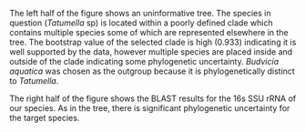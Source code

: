 The left half of the figure shows an uninformative tree. The species in question (_Tatumella_ sp) is located within a poorly defined clade which contains multiple species some of which are represented elsewhere in the tree. The bootstrap value of the selected clade is high (0.933) indicating it is well supported by the data, however multiple species are placed inside and outside of the clade indicating some phylogenetic uncertainty. _Budvicia aquatica_ was chosen as the outgroup because it is phylogenetically distinct to _Tatumella_.

The right half of the figure shows the BLAST results for the 16s SSU rRNA of our species. As in the tree, there is significant phylogenetic uncertainty for the target species.